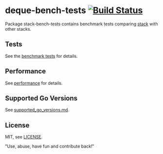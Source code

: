 # deque-bench-tests [![Build Status](https://travis-ci.com/ef-ds/stack-bench-tests.svg?branch=master)](https://travis-ci.com/ef-ds/stack-bench-tests)

Package stack-bench-tests contains benchmark tests comparing [stack](https://github.com/ef-ds/stack) with other stacks.


## Tests
See the [benchmark tests](BENCHMARK_TESTS.md) for details.


## Performance
See [performance](PERFORMANCE.md) for details.

## Supported Go Versions
See [supported_go_versions.md](https://github.com/ef-ds/docs/blob/master/supported_go_versions.md).

## License
MIT, see [LICENSE](LICENSE).

"Use, abuse, have fun and contribute back!"
